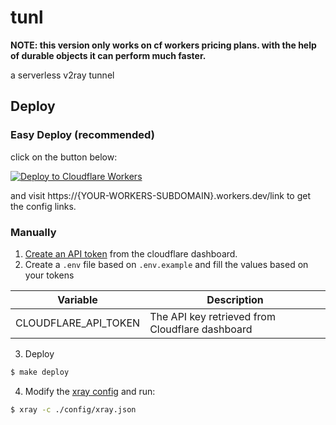 # tunl
**NOTE: this version only works on cf workers pricing plans. with the help of durable objects it can perform much faster.**

a serverless v2ray tunnel

## Deploy

### Easy Deploy (recommended)
click on the button below:

[![Deploy to Cloudflare Workers](https://deploy.workers.cloudflare.com/button)](https://deploy.workers.cloudflare.com/?url=https://github.com/bepass-org/tunl)

and visit https://{YOUR-WORKERS-SUBDOMAIN}.workers.dev/link to get the config links.

### Manually
1. [Create an API token](https://developers.cloudflare.com/fundamentals/api/get-started/create-token/) from the cloudflare dashboard.
2. Create a `.env` file based on `.env.example` and fill the values based on your tokens

| Variable            | Description                                      |
|---------------------|--------------------------------------------------|
| CLOUDFLARE_API_TOKEN | The API key retrieved from Cloudflare dashboard |

3. Deploy
```sh
$ make deploy
```

4. Modify the [xray config](./config/vmess.json) and run:
```sh
$ xray -c ./config/xray.json
```
